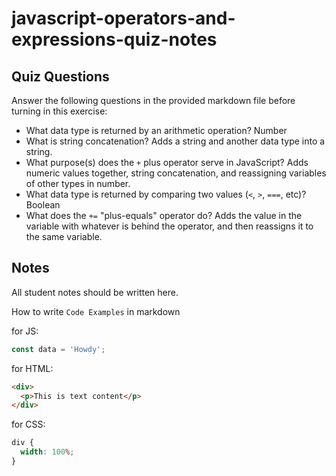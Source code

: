 # javascript-operators-and-expressions-quiz-notes

## Quiz Questions

Answer the following questions in the provided markdown file before turning in this exercise:

- What data type is returned by an arithmetic operation?
  Number
- What is string concatenation?
  Adds a string and another data type into a string.
- What purpose(s) does the `+` plus operator serve in JavaScript?
  Adds numeric values together, string concatenation, and reassigning variables of other types in number.
- What data type is returned by comparing two values (`<`, `>`, `===`, etc)?
  Boolean
- What does the `+=` "plus-equals" operator do?
  Adds the value in the variable with whatever is behind the operator, and then reassigns it to the same variable.

## Notes

All student notes should be written here.

How to write `Code Examples` in markdown

for JS:

```javascript
const data = 'Howdy';
```

for HTML:

```html
<div>
  <p>This is text content</p>
</div>
```

for CSS:

```css
div {
  width: 100%;
}
```
